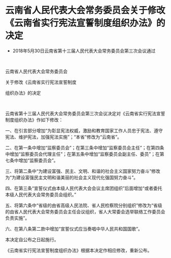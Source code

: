 # 云南省人民代表大会常务委员会关于修改《云南省实行宪法宣誓制度组织办法》的决定

- 2018年5月30日云南省第十三届人民代表大会常务委员会第三次会议通过

<!-- INFO END -->

​

云南省人民代表大会常务委员会

关于修改《云南省实行宪法宣誓制度

组织办法》的决定

​

云南省第十三届人民代表大会常务委员会第三次会议决定对《云南省实行宪法宣誓制度组织办法》作如下修改：

一、在引言部分增加“为彰显宪法权威，激励和教育国家工作人员忠于宪法、遵守宪法、维护宪法，加强宪法实施”；“本省”修改为“云南省”。

二、在第一条中增加“监察委员会”；在第三条中增加“监察委员会主任”；在第四条中增加“监察委员会代理主任”；在第五条中增加“监察委员会副主任、委员”；在第七条中增加“监察委员会”。

三、将第二条中“为建设富强、民主、文明、和谐的社会主义国家努力奋斗”修改为“为建设富强民主文明和谐美丽的社会主义现代化强国努力奋斗”。

四、在第三条“宣誓仪式由本级人民代表大会会议主席团组织”后面增加“或者委托本级人民代表大会常务委员会组织。”

五、将第六条中“省级的由省高级人民法院、省人民检察院分别组织”修改为“省级的由省人民代表大会常务委员会主任会议组织，省人大常委会选举联络工作委员会负责实施”。

六、在第八条第二款中增加“宣誓仪式应当奏唱中华人民共和国国歌”。

本决定自公布之日起施行。

《云南省实行宪法宣誓制度组织办法》根据本决定作相应修改，重新公布。
